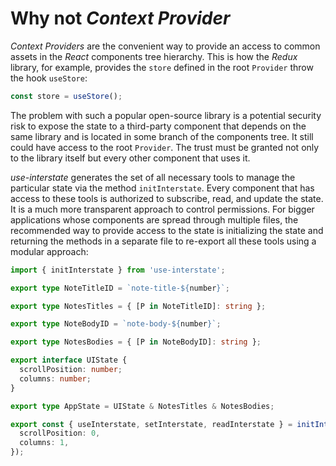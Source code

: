 # Why not *Context Provider*

*Context Providers* are the convenient way to provide an access to common assets in the *React*
components tree hierarchy. This is how the *Redux* library, for example, provides the `store`
defined in the root `Provider` throw the hook `useStore`:

```js
const store = useStore();
```

The problem with such a popular open-source library is a potential security risk to expose the state
to a third-party component that depends on the same library and is located in some branch of the
components tree. It still could have access to the root `Provider`. The trust must be granted not
only to the library itself but every other component that uses it.

*use-interstate* generates the set of all necessary tools to manage the particular state via the
method `initInterstate`. Every component that has access to these tools is authorized to subscribe,
read, and update the state. It is a much more transparent approach to control permissions. For
bigger applications whose components are spread through multiple files, the recommended way to
provide access to the state is initializing the state and returning the methods in a separate file
to re-export all these tools using a modular approach:

```ts
import { initInterstate } from 'use-interstate';

export type NoteTitleID = `note-title-${number}`;

export type NotesTitles = { [P in NoteTitleID]: string };

export type NoteBodyID = `note-body-${number}`;

export type NotesBodies = { [P in NoteBodyID]: string };

export interface UIState {
  scrollPosition: number;
  columns: number;
}

export type AppState = UIState & NotesTitles & NotesBodies;

export const { useInterstate, setInterstate, readInterstate } = initInterstate<AppState>({
  scrollPosition: 0,
  columns: 1,
});
```
